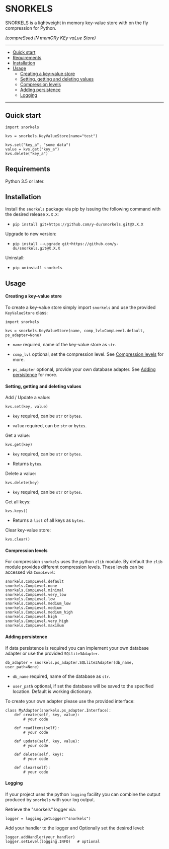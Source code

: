 SNORKELS
=======

SNORKELS is a lightweight in memory key-value store with on the fly compression for Python.

*(compreSsed iN memORy KEy vaLue Store)*

---

+ [Quick start](#quick-start)
+ [Requirements](#requirements)
+ [Installation](#installation)
+ [Usage](#usage)
    + [Creating a key-value store](#creating-a-key-value-store)
    + [Setting, getting and deleting values](#setting-getting-and-deleting-values)
    + [Compression levels](#compression-levels)
    + [Adding persistence](#adding-persistence)
    + [Logging](#logging)

---


Quick start
---
    import snorkels
    
    kvs = snorkels.KeyValueStore(name="test")
    
    kvs.set("key_a", "some data")
    value = kvs.get("key_a")
    kvs.delete("key_a")


Requirements
----

Python 3.5 or later.


Installation
----

Install the `snorkels` package via pip by issuing the following command with the desired release `X.X.X`: 

- `pip install git+https://github.com/y-du/snorkels.git@X.X.X` 

Upgrade to new version: 

- `pip install --upgrade git+https://github.com/y-du/snorkels.git@X.X.X`

Uninstall: 

- `pip uninstall snorkels`


Usage
----

#### Creating a key-value store

To create a key-value store simply import `snorkels` and use the provided `KeyValueStore` class:
 
    import snorkels
    
    kvs = snorkels.KeyValueStore(name, comp_lvl=CompLevel.default, ps_adapter=None)

- `name` required, name of the key-value store as `str`.

- `comp_lvl` optional, set the compression level. See [Compression levels](#compression-levels) for more.

- `ps_adapter` optional, provide your own database adapter. See [Adding persistence](#adding-persistence) for more.


#### Setting, getting and deleting values

Add / Update a value:

    kvs.set(key, value)

- `key` required, can be `str` or `bytes`.

- `value` required, can be `str` or `bytes`.

Get a value:

    kvs.get(key)

- `key` required, can be `str` or `bytes`.

- Returns `bytes`.

Delete a value:

    kvs.delete(key)

- `key` required, can be `str` or `bytes`.

Get all keys:

    kvs.keys()

- Returns a `list` of all keys as `bytes`.

Clear key-value store:

    kvs.clear()

#### Compression levels

For compression `snorkels` uses the python `zlib` module. By default the `zlib` module provides different compression levels. These levels can be accessed via `CompLevel`:

    snorkels.CompLevel.default
    snorkels.CompLevel.none
    snorkels.CompLevel.minimal
    snorkels.CompLevel.very_low
    snorkels.CompLevel.low
    snorkels.CompLevel.medium_low
    snorkels.CompLevel.medium
    snorkels.CompLevel.medium_high
    snorkels.CompLevel.high
    snorkels.CompLevel.very_high
    snorkels.CompLevel.maximum

#### Adding persistence

If data persistence is required you can implement your own database adapter or use the provided `SQLlite3Adapter`.

    db_adapter = snorkels.ps_adapter.SQLlite3Adapter(db_name, user_path=None)
    
- `db_name` required, name of the database as `str`.

- `user_path` optional, if set the database will be saved to the specified location. Default is working dictionary.

To create your own adapter please use the provided interface:

    class MyAdapter(snorkels.ps_adapter.Interface):
        def create(self, key, value):
            # your code

        def readItems(self):
            # your code
    
        def update(self, key, value):
            # your code
    
        def delete(self, key):
            # your code
    
        def clear(self):
            # your code

#### Logging

If your project uses the python `logging` facility you can combine the output produced by `snorkels` with your log output.

Retrieve the "snorkels" logger via:

    logger = logging.getLogger("snorkels")

Add your handler to the logger and Optionally set the desired level:

    logger.addHandler(your_handler)
    logger.setLevel(logging.INFO)   # optional
